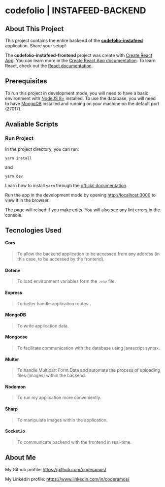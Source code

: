# codefolio | INSTAFEED-BACKEND

## About This Project

This project contains the entire backend of the **[codefolio-instafeed](https://github.com/coderamos/codefolio-instafeed-frontend)** application. Share your setup!

The **codefolio-instafeed-frontend** project was create with [Create React App](https://facebook.github.io/create-react-app/). You can learn more in the [Create React App documentation](https://facebook.github.io/create-react-app/docs/getting-started). To learn React, check out the [React documentation](https://reactjs.org/).

## Prerequisites

To run this project in development mode, you will need to have a basic environment with [NodeJS 8+](https://nodejs.org/en/) installed. To use the database, you will need to have [MongoDB](https://www.mongodb.com/) installed and running on your machine on the default port (27017).

## Avaliable Scripts

### Run Project

In the project directory, you can run:

```
yarn install
```

and

```
yarn dev
```

Learn how to install `yarn` through the [official documentation](https://yarnpkg.com/pt-BR/docs/install).

Run the app in the development mode by opening [http://localhost:3000](http://localhost:3000) to view it in the browser.

The page will reload if you make edits. You will also see any lint errors in the console.

## Tecnologies Used

#### Cors

> To allow the backend application to be accessed from any address (in this case, to be accessed by the frontend).

#### Dotenv

> To load environment variables form the `.env` file.

#### Express

> To better handle application routes.

#### MongoDB

> To write application data.

#### Mongoose

> To facilitate communication with the database using javascript syntax.

#### Multer

> To handle Multipart Form Data and automate the process of uploading files (images) within the backend.

#### Nodemon

> To run my application more conveniently.

#### Sharp

> To manipulate images within the application.

#### Socket.io

> To communicate backend with the frontend in real-time.

## About Me

My Github profile: https://github.com/coderamos/

My Linkedin profile: https://www.linkedin.com/in/coderamos/

